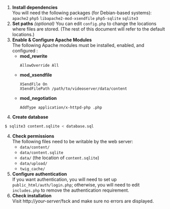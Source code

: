 1. **Install dependencies** <br/>
  You will need the following packages (for Debian-based systems):
`apache2` `php5` `libapache2-mod-xsendfile` `php5-sqlite` `sqlite3`
2. **Set paths** *(optional)*
  You can edit `config.php` to change the locations where files are stored.
  (The rest of this document will refer to the default locations.)
2. **Enable & Configure Apache Modules** <br/>
  The following Apache modules must be installed, enabled,
  and configured :
    * **mod_rewrite** <br/>
        ```
        AllowOverride All
        ```
    * **mod_xsendfile** <br/>
        ```
        XSendFile On
        XSendFilePath /path/to/videoserver/data/content
        ```
    * **mod_negotiation** <br/>
        ```
        AddType application/x-httpd-php .php
        ```
3. **Create database** <br/>
  ```bash
  $ sqlite3 content.sqlite < database.sql
  ```
4. **Check permissions** <br/>
  The following files need to be writable by the web server:
	* `data/content/`
    * `data/content.sqlite`
    * `data/` (the location of `content.sqlite`)
    * `data/upload/`
	* `twig_cache/`
5. **Configure authentication** <br/>
  If you want authentication, you will need to set up `public_html/auth/login.php`;
  otherwise, you will need to edit `includes.php` to remove the
  authentication requirement.
6. **Check installation** <br/>
  Visit http://<i>your-server</i>/fsck and make sure no errors are displayed.
